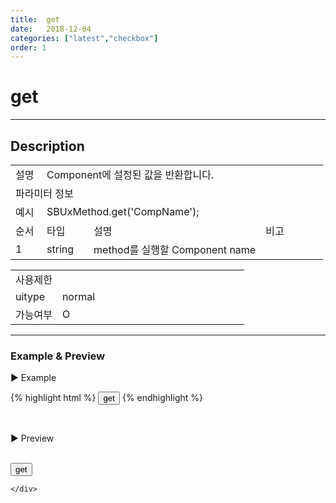 ```yaml
---
title:  get
date:   2018-12-04
categories: ["latest","checkbox"]
order: 1
---
```


get
===

---

## Description

<table style="width:100%">
    <colgroup>
        <col width="10%"/>
        <col width="15%"/>
        <col width="55%"/>
        <col width="20%"/>
    </colgroup>
    <tr>
        <td class="tdTitle tdBg">설명</td>
        <td colspan="3">Component에 설정된 값을 반환합니다.</td>
    </tr>
    <tr>
        <td class="tdTitle tdCenter tdBg" colspan="4">파라미터 정보</td>
    </tr>
    <tr>
        <td class="tdTitle tdCenter tdBg">예시</td>
        <td colspan="3">SBUxMethod.get('CompName');</td>
    </tr>
    <tr>
        <td class="tdTitle tdCenter tdBg">순서</td>
        <td class="tdTitle tdCenter tdBg">타입</td>
        <td class="tdTitle tdCenter tdBg">설명</td>
        <td class="tdTitle tdCenter tdBg">비고</td>
    </tr>
    <tr>
        <td class="tdCenter">1</td>
        <td class="tdCenter">string</td>
        <td>method를 실행할 Component name</td>
        <td></td>
    </tr>
</table>
<table style="width:100%">
    <colgroup>
        <col width="20%"/>
        <col width="20%"/>
        <col width="20%"/>
        <col width="20%"/>
        <col width="20%"/>
    </colgroup>
    <tr>
        <td class="tdTitle tdBg tdCenter" colspan="5">사용제한</td>
    </tr>
    <tr>
        <td class="tdTitle tdBg">uitype</td>
        <td class="tdCenter">normal</td>
        <td></td>
        <td></td>
        <td></td>
    </tr>
    <tr>
        <td class="tdTitle tdBg">가능여부</td>
        <td class="tdBlue tdCenter">O</td>
        <td></td>
        <td></td>
        <td></td>
    </tr>
</table>

---
### Example & Preview

<sbux-tabs id="exTab1" name="exTab1" uitype="normal" title-target-id-array="exTab1_1" title-text-array="normal">
</sbux-tabs>
<div class="tab-content">
    <div id="exTab1_1">

▶ Example

{% highlight html %}
<input type="button" value="get" onclick="alert(JSON.stringify(SBUxMethod.get('sbTagNm1')));">
<sbux-checkbox id="sbIdx1" name="sbTagNm1.a" uitype="normal" checked="checked"></sbux-checkbox>
<sbux-checkbox id="sbIdx2" name="sbTagNm1.b" uitype="normal"></sbux-checkbox>
<sbux-checkbox id="sbIdx3" name="sbTagNm1.c" uitype="normal" checked="checked"></sbux-checkbox>
{% endhighlight %}

<br>

▶ Preview

<br>
<input type="button" value="get" onclick="alert(JSON.stringify(SBUxMethod.get('sbTagNm1')));">
<sbux-checkbox id="sbIdx1" name="sbTagNm1.a" uitype="normal" checked="checked"></sbux-checkbox>
<sbux-checkbox id="sbIdx2" name="sbTagNm1.b" uitype="normal"></sbux-checkbox>
<sbux-checkbox id="sbIdx3" name="sbTagNm1.c" uitype="normal" checked="checked"></sbux-checkbox>

    </div>
</div>